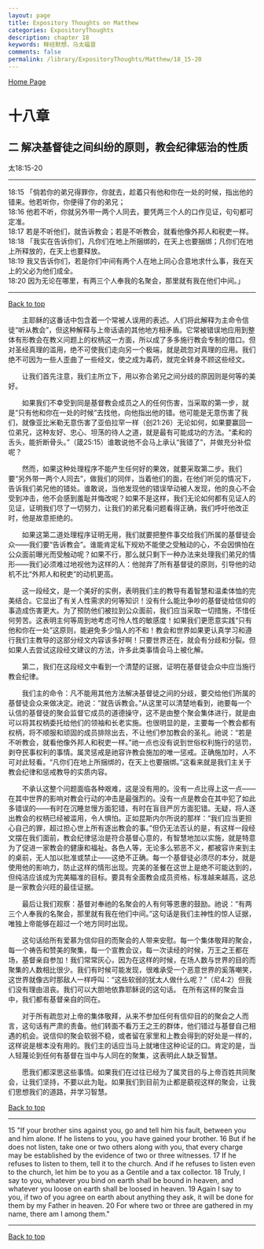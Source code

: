 ```yaml
---
layout: page
title: Expository Thoughts on Matthew
categories: ExpositoryThoughts
description: chapter 18
keywords: 释经默想，马太福音
comments: false
permalink: /library/ExpositoryThoughts/Matthew/18_15-20
---
```

[ Home Page ]({{site.baseurl}}/index) <br>

<a name="0"></a>
# 十八章

## 二 解决基督徒之间纠纷的原则，教会纪律惩治的性质

太18:15-20

***

18:15 「倘若你的弟兄得罪你，你就去，趁着只有他和你在一处的时候，指出他的错来。他若听你，你便得了你的弟兄；<br>
18:16 他若不听，你就另外带一两个人同去，要凭两三个人的口作见证，句句都可定准。<br>
18:17 若是不听他们，就告诉教会；若是不听教会，就看他像外邦人和税吏一样。<br>
18:18 「我实在告诉你们，凡你们在地上所捆绑的，在天上也要捆绑；凡你们在地上所释放的，在天上也要释放。<br>
18:19 我又告诉你们，若是你们中间有两个人在地上同心合意地求什么事，我在天上的父必为他们成全。<br>
18:20 因为无论在哪里，有两三个人奉我的名聚会，那里就有我在他们中间。」<br>

***

[Back to top](#0)

&emsp;&emsp;主耶稣的这番话中包含着一个常被人误用的表述。人们将此解释为主命令信徒“听从教会”，但这种解释与上帝话语的其他地方相矛盾。它常被错误地应用到整体有形教会在教义问题上的权柄这一方面，所以成了多多施行教会专制的借口。但对圣经真理的滥用，绝不可使我们走向另一个极端，就是疏忽对真理的应用。我们绝不可因为一些人歪曲了一些经文，使之成为毒药，就完全转身不顾这些经文。

&emsp;&emsp;让我们首先注意，我们主所立下，用以弥合弟兄之间分歧的原因则是何等的美好。

&emsp;&emsp;如果我们不幸受到同是基督教会成员之人的任何伤害，当采取的第一步，就是“只有他和你在一处的时候”去找他，向他指出他的错。他可能是无意伤害了我们，就像亚比米勒无意伤害了亚伯拉罕一样（创21:26）无论如何，如果要赢回一位弟兄，这种友好、忠心、坦荡的待人之道，就是最有可能成功的方法。“柔和的舌头，能折断骨头。”（箴25:15）谁敢说他不会马上承认“我错了”，并做充分补偿呢？

&emsp;&emsp;然而，如果这种处理程序不能产生任何好的果效，就要采取第二步。我们要“另外带一两个人同去”，做我们的同伴，当着他们的面，在他们听见的情况下，告诉我们弟兄他的错处。谁敢说，当他发现他的错误举动被人发现，他的良心不会受到冲击，他不会感到羞耻并悔改呢？如果不是这样，我们无论如何都有见证人的见证，证明我们尽了一切努力，让我们的弟兄看问题看得正确，我们呼吁他改正时，他是故意拒绝的。

&emsp;&emsp;如果这第二道处理程序证明无用，我们就要把整件事交给我们所属的基督徒会众——我们要“告诉教会”。谁能肯定私下规劝不能使之受触动的心，不会因惧怕在公众面前曝光而受触动呢？如果不行，那么就只剩下一种办法来处理我们弟兄的情形——我们必须难过地视他为这样的人：他抛弃了所有基督徒的原则，引导他的动机不比“外邦人和税吏”的动机更高。

&emsp;&emsp;这一段经文，是一个美好的实例，表明我们主的教导有着智慧和温柔体恤的完美结合。它显出了有关人性需求的何等知识！没有什么能比争吵的基督徒给信仰的事造成伤害更大。为了预防他们被拉到公众面前，我们应当采取一切措施，不惜任何劳苦。这表明主何等周到地考虑可怜人性的敏感度！如果我们更愿意实践“只有他和你在一处”这原则，能避免多少恼人的不和！教会和世界如果更认真学习和遵行我们主教导的这部分经文内容该多好啊！只要世界还在，就会有分歧和分裂。但如果人去尝试这段经文建议的方法，许多此类事情会马上被化解。

&emsp;&emsp;第二，我们在这段经文中看到一个清楚的证据，证明在基督徒会众中应当施行教会纪律。

&emsp;&emsp;我们主的命令：凡不能用其他方法解决基督徒之间的分歧，要交给他们所属的基督徒会众来做决定。祂说：“就告诉教会。”从这里可以清楚地看到，祂要每一个认信的基督徒的聚会监督它成员的道德操守，这不是由整个聚会集体进行，就是由可以将其权柄委托给他们的领袖和长老实施。也很明显的是，主要每一个教会都有权柄，将不顺服和顽固的成员排除出去，不让他们参加教会的圣礼。祂说：“若是不听教会，就看他像外邦人和税吏一样。”祂一点也没有说到世俗权利施行的惩罚，剥夺民事权利的事情。属灵惩戒是祂容许教会施加的唯一惩戒。正确施加时，人不可对此轻看。“凡你们在地上所捆绑的，在天上也要捆绑。”这看来就是我们主关于教会纪律和惩戒教导的实质内容。

&emsp;&emsp;不承认这整个问题面临各种艰难，这是没有用的。没有一点比得上这一点——在其中世界的影响对教会行动的冲击是最强烈的。没有一点是教会在其中犯了如此多错误的——有时在沉睡怠慢方面犯错，有时在盲目严厉方面犯错。无疑，将人逐出教会的权柄已经被滥用，令人惧怕。正如昆斯内尔所说的那样：“我们应当更担心自己的罪，超过担心世上所有逐出教会的事。”但仍无法否认的是，有这样一段经文摆在我们面前，教会纪律惩治是符合基督心意的，有智慧地加以实施，就是特意为了促进一家教会的健康和福祉。各色人等，无论多么邪恶不义，都被容许来到主的桌前，无人加以批准或禁止——这绝不正确。每一个基督徒必须尽的本分，就是使用他的影响力，防止这样的情形出现。完美的圣餐在这世上是绝不可能达到的，但纯洁应该成为完美瞄准的目标。要具有全面教会成员资格，标准越来越高，这总是一家教会兴旺的最佳证据。

&emsp;&emsp;最后让我们观察：基督对奉祂的名聚会的人有何等恩惠的鼓励。祂说：“有两三个人奉我的名聚会，那里就有我在他们中间。”这句话是我们主神性的惊人证据，唯独上帝能够在超过一个地方同时出现。

&emsp;&emsp;这句话给所有爱慕为信仰目的而聚会的人带来安慰。每一个集体敬拜的聚会，每一个祷告和赞美的聚集，每一个宣教会议，每一次读经的时候，万王之王都在场，基督亲自参加！我们常常灰心，因为在这样的时候，在场人数与世界的目的而聚集的人数相比很少。我们有时候可能发现，很难承受一个恶意世界的奚落嘲笑，这世界就像古时那敌人一样呼叫：“这些软弱的犹太人做什么呢？”（尼4:2）但我们没有理由沮丧。我们可以大胆地依靠耶稣说的这句话。 在所有这样的聚会当中，我们都有基督亲自的同在。

&emsp;&emsp;对于所有疏忽对上帝的集体敬拜，从来不参加任何有信仰目的的聚会之人而言，这句话有严肃的责备。他们转面不看万王之王的群体，他们错过与基督自己相遇的机会。说信仰的聚会软弱不稳，或者留在家里和上教会得到的好处是一样的，这样说是根本没有用的。我们主的话应当马上就堵住这种论证的口。肯定的是，当人轻蔑论到任何有基督在当中与人同在的聚集，这表明此人缺乏智慧。

&emsp;&emsp;愿我们都深思这些事情。如果我们在过往已经为了属灵目的与上帝百姓共同聚会，让我们坚持，不要以此为耻。如果我们到目前为止都是藐视这样的聚会，让我们思想我们的道路，并学习智慧。

[Back to top](#0)

***

15 "If your brother sins against you, go and tell him his fault, between you and him alone. If he listens to you, you have gained your brother. 16 But if he does not listen, take one or two others along with you, that every charge may be established by the evidence of two or three witnesses. 17 If he refuses to listen to them, tell it to the church. And if he refuses to listen even to the church, let him be to you as a Gentile and a tax collector. 18 Truly, I say to you, whatever you bind on earth shall be bound in heaven, and whatever you loose on earth shall be loosed in heaven. 19 Again I say to you, if two of you agree on earth about anything they ask, it will be done for them by my Father in heaven. 20 For where two or three are gathered in my name, there am I among them."

***

[Back to top](#0)
